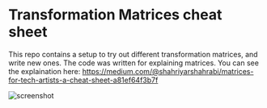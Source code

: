 Transformation Matrices cheat sheet
=================

This repo contains a setup to try out different transformation matrices, and write new ones. The code was written for explaining matrices. You can see the explaination here:  https://medium.com/@shahriyarshahrabi/matrices-for-tech-artists-a-cheat-sheet-a81ef64f3b7f


![screenshot](https://i.imgur.com/0I07WWw.gif)
